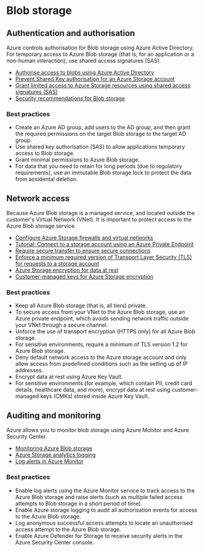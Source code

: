 # Blob storage

## Authentication and authorisation

Azure controls authorisation for Blob storage using Azure Active Directory. For temporary access to Azure Blob storage (that is, for an application or a non-human
interaction), use shared access signatures (SAS).

* [Authorise access to blobs using Azure Active Directory](https://docs.microsoft.com/en-us/azure/storage/common/storage-auth-aad)
* [Prevent Shared Key authorisation for an Azure Storage account](https://docs.microsoft.com/en-us/azure/storage/common/shared-key-authorization-prevent?tabs=portal)
* [Grant limited access to Azure Storage resources using shared access signatures (SAS)](https://docs.microsoft.com/en-us/azure/storage/common/storage-sas-overview)
* [Security recommendations for Blob storage](https://docs.microsoft.com/en-us/azure/storage/blobs/security-recommendations)

### Best practices

* Create an Azure AD group, add users to the AD group, and then grant the required permissions on the target Blob storage to the target AD group.
* Use shared key authorisation (SAS) to allow applications temporary access to Blob storage.
* Grant minimal permissions to Azure Blob storage.
* For data that you need to retain for long periods (due to regulatory requirements), use an immutable Blob storage lock to protect the data from accidental deletion.

## Network access

Because Azure Blob storage is a managed service, and located outside the customer's Virtual Network (VNet). It is important to protect access to the Azure Blob storage service.

* [Configure Azure Storage firewalls and virtual networks](https://docs.microsoft.com/en-us/azure/storage/common/storage-network-security?toc=%2Fazure%2Fstorage%2Fblobs%2Ftoc.json&tabs=azure-portal)
* [Tutorial: Connect to a storage account using an Azure Private Endpoint](https://docs.microsoft.com/en-us/azure/private-link/tutorial-private-endpoint-storage-portal)
* [Require secure transfer to ensure secure connections](https://docs.microsoft.com/en-us/azure/storage/common/storage-require-secure-transfer)
* [Enforce a minimum required version of Transport Layer Security (TLS) for requests to a storage account](https://docs.microsoft.com/en-us/azure/storage/common/transport-layer-security-configure-minimum-version?toc=%2Fazure%2Fstorage%2Fblobs%2Ftoc.json&tabs=portal)
* [Azure Storage encryption for data at rest](https://docs.microsoft.com/en-us/azure/storage/common/storage-service-encryption?toc=/azure/storage/blobs/toc.json)
* [Customer-managed keys for Azure Storage encryption](https://docs.microsoft.com/en-us/azure/storage/common/customer-managed-keys-overview?toc=/azure/storage/blobs/toc.json)

### Best practices

* Keep all Azure Blob storage (that is, all tiers) private.
* To secure access from your VNet to the Azure Blob storage, use an Azure private endpoint, which avoids sending network traffic outside your VNet through a secure channel.
* Unforce the use of transport encryption (HTTPS only) for all Azure Blob storage.
* For sensitive environments, require a minimum of TLS version 1.2 for Azure Blob storage.
* Deny default network access to the Azure storage account and only allow access from predefined conditions such as the setting up of IP addresses.
* Encrypt data at rest using Azure Key Vault.
* For sensitive environments (for example, which contain PII, credit card details, healthcare data, and more), encrypt data at rest using customer-managed keys (CMKs) stored inside Azure Key Vault.

## Auditing and monitoring

Azure allows you to monitor blob storage using Azure Monitor and Azure Security Center.

* [Monitoring Azure Blob storage](https://docs.microsoft.com/en-us/azure/storage/blobs/monitor-blob-storage?tabs=azure-portal)
* [Azure Storage analytics logging](https://docs.microsoft.com/en-us/azure/storage/common/storage-analytics-logging)
* [Log alerts in Azure Monitor](https://docs.microsoft.com/en-us/azure/azure-monitor/alerts/alerts-unified-log)

### Best practices

* Enable log alerts using the Azure Monitor service to track access to the Azure Blob storage and raise alerts (such as multiple failed access attempts to Blob storage in a short period of time).
* Enable Azure storage logging to audit all authorisation events for access to the Azure Blob storage.
* Log anonymous successful access attempts to locate an unauthorised access attempt to the Azure Blob storage.
* Enable Azure Defender for Storage to receive security alerts in the Azure Security Center console.
